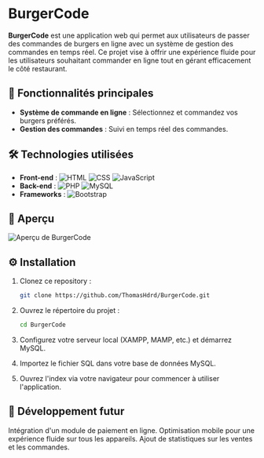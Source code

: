 # BurgerCode

**BurgerCode** est une application web qui permet aux utilisateurs de passer des commandes de burgers en ligne avec un système de gestion des commandes en temps réel. Ce projet vise à offrir une expérience fluide pour les utilisateurs souhaitant commander en ligne tout en gérant efficacement le côté restaurant.

## 🚀 Fonctionnalités principales

- **Système de commande en ligne** : Sélectionnez et commandez vos burgers préférés.
- **Gestion des commandes** : Suivi en temps réel des commandes.

## 🛠️ Technologies utilisées

- **Front-end** : ![HTML](https://img.shields.io/badge/-HTML5-E34F26?logo=html5&logoColor=fff) ![CSS](https://img.shields.io/badge/-CSS3-1572B6?logo=css3&logoColor=fff) ![JavaScript](https://img.shields.io/badge/-JavaScript-F7DF1E?logo=javascript&logoColor=333)
- **Back-end** : ![PHP](https://img.shields.io/badge/-PHP-777BB4?logo=php&logoColor=fff) ![MySQL](https://img.shields.io/badge/-MySQL-4479A1?logo=mysql&logoColor=fff)
- **Frameworks** : ![Bootstrap](https://img.shields.io/badge/-Bootstrap-563D7C?logo=bootstrap&logoColor=fff)

## 📸 Aperçu

![Aperçu de BurgerCode]([https://lien_vers_capture_d_ecran.pn](https://thomashoudard.com/wp-content/uploads/2024/06/Capture.png)g)

## ⚙️ Installation

1. Clonez ce repository :
   ```bash
   git clone https://github.com/ThomasHdrd/BurgerCode.git
   
2. Ouvrez le répertoire du projet :
    ```bash
    cd BurgerCode
   
3. Configurez votre serveur local (XAMPP, MAMP, etc.) et démarrez MySQL.
   
4. Importez le fichier SQL dans votre base de données MySQL.
   
5. Ouvrez l'index via votre navigateur pour commencer à utiliser l'application.

## 🌱 Développement futur
Intégration d'un module de paiement en ligne.
Optimisation mobile pour une expérience fluide sur tous les appareils.
Ajout de statistiques sur les ventes et les commandes.

